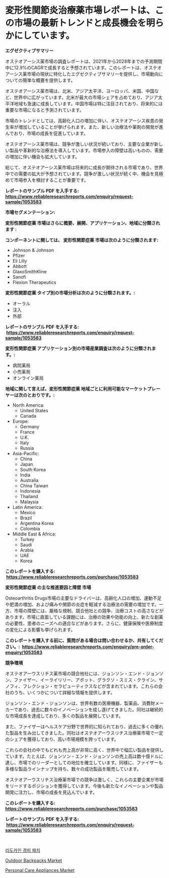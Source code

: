 <p><h1>変形性関節炎治療薬市場レポートは、この市場の最新トレンドと成長機会を明らかにしています。</h1></p><p><strong>エグゼクティブサマリー</strong></p>
<p><p>オステオアーシス薬市場の調査レポートは、2021年から2028年までの予測期間中に12.9%のCAGRで成長すると予想されています。このレポートは、オステオアーシス薬市場の現状に特化したエグゼクティブサマリーを提供し、市場動向についての簡単な概要を提供します。</p><p>オステオアーシス薬市場は、北米、アジア太平洋、ヨーロッパ、米国、中国など、世界中に広がっています。北米が最大の市場シェアを占めており、アジア太平洋地域も急速に成長しています。中国市場は特に注目されており、将来的には重要な市場になると予測されています。</p><p>市場のトレンドとしては、高齢化人口の増加に伴い、オステオアーシス疾患の発生率が増加していることが挙げられます。また、新しい治療法や薬剤の開発が進んでおり、市場の成長を促進しています。</p><p>オステオアーシス薬市場は、競争が激しい状況が続いており、主要な企業が新しい製品や革新的な治療法を導入しています。市場参入の障壁は高いものの、需要の増加に伴い機会も拡大しています。</p><p>総じて、オステオアーシス薬市場は将来的に成長が期待される市場であり、世界中での需要の拡大が予想されています。競争が激しい状況が続く中、機会を見極めて市場参入を検討することが重要です。</p></p>
<p><strong>レポートのサンプル PDF を入手する: <a href="https://www.reliableresearchreports.com/enquiry/request-sample/1053583">https://www.reliableresearchreports.com/enquiry/request-sample/1053583</a></strong></p>
<p><strong>市場セグメンテーション:</strong></p>
<p><strong> 変形性関節症薬 市場はさらに概要、展開、アプリケーション、地域に分類されます :</strong></p>
<p><strong>コンポーネントに関しては、 変形性関節症薬 市場は次のように分類されます: &nbsp;</strong></p>
<p><ul><li>Johnson & Johnson</li><li>Pfizer</li><li>Eli Lilly</li><li>Abbott</li><li>GlaxoSmithKline</li><li>Sanofi</li><li>Flexion Therapeutics</li></ul></p>
<p><strong> 変形性関節症薬 タイプ別の市場分析は次のように分類されます。:</strong></p>
<p><ul><li>オーラル</li><li>注入</li><li>外部</li></ul></p>
<p><strong>レポートのサンプル PDF を入手する: &nbsp;<a href="https://www.reliableresearchreports.com/enquiry/request-sample/1053583">https://www.reliableresearchreports.com/enquiry/request-sample/1053583</a></strong></p>
<p><strong> 変形性関節症薬 アプリケーション別の市場産業調査は次のように分類されます。:</strong></p>
<p><ul><li>病院薬局</li><li>小売薬局</li><li>オンライン薬局</li></ul></p>
<p><strong>地域に関して言えば、変形性関節症薬 地域ごとに利用可能なマーケットプレーヤーは次のとおりです。:</strong></p>
<p><ul>
    <li>
        North America:
        <ul>
            <li>United States</li>
            <li>Canada</li>
        </ul>
    </li>
    <li>
        Europe:
        <ul>
            <li>Germany</li>
            <li>France</li>
            <li>U.K.</li>
            <li>Italy</li>
            <li>Russia</li>
        </ul>
    </li>
    <li>
        Asia-Pacific:
        <ul>
            <li>China</li>
            <li>Japan</li>
            <li>South Korea</li>
            <li>India</li>
            <li>Australia</li>
            <li>China Taiwan</li>
            <li>Indonesia</li>
            <li>Thailand</li>
            <li>Malaysia</li>
        </ul>
    </li>
    <li>
        Latin America:
        <ul>
            <li>Mexico</li>
            <li>Brazil</li>
            <li>Argentina Korea</li>
            <li>Colombia</li>
        </ul>
    </li>
    <li>
        Middle East & Africa:
        <ul>
            <li>Turkey</li>
            <li>Saudi</li>
            <li>Arabia</li>
            <li>UAE</li>
            <li>Korea</li>
        </ul>
    </li>
    </ul></p>
<p><strong>このレポートを購入する: &nbsp;<a href="https://www.reliableresearchreports.com/purchase/1053583">https://www.reliableresearchreports.com/purchase/1053583</a></strong></p>
<p><strong>変形性関節症薬 の主な推進要因と障壁 市場</strong></p>
<p><p>Osteoarthritis Drugs市場の主要なドライバーは、高齢化人口の増加、運動不足や肥満の増加、および痛みや関節の炎症を軽減する治療法の需要の増加です。一方、市場の障壁には、厳格な規制、競合他社との競争、治療コストの高さなどがあります。市場に直面している課題には、治療の効果や効能の向上、新たな創薬の必要性、患者のニーズへの適合などがあります。さらに、健康保険や医療制度の変化による影響も挙げられます。</p></p>
<p><strong>このレポートを購入する前に、質問がある場合は問い合わせるか、共有してください。:&nbsp; <a href="https://www.reliableresearchreports.com/enquiry/pre-order-enquiry/1053583">https://www.reliableresearchreports.com/enquiry/pre-order-enquiry/1053583</a></strong></p>
<p><strong>競争環境</strong></p>
<p><p>オステオアーウスリチス薬市場の競合他社には、ジョンソン・エンド・ジョンソン、ファイザー、イーライリリー、アボット、グラクソ・スミス・クライン、サノフィ、フレクション・セラピューティクスなどが含まれています。これらの会社のうち、いくつかについて詳細な情報を提供します。</p><p>ジョンソン・エンド・ジョンソンは、世界有数の医療機器、製薬品、消費財メーカーであり、過去に数々のイノベーションを成し遂げてきました。同社は継続的な市場成長を達成しており、多くの製品を展開しています。</p><p>また、ファイザーはヘルスケア分野で世界的に知られており、過去に多くの優れた製品を生み出してきました。同社はオステオアーウスリチス治療薬市場で一定のシェアを獲得しており、高い市場規模を誇っています。</p><p>これらの会社の中でもどれも売上高が非常に高く、世界中で幅広い製品を提供しています。たとえば、ジョンソン・エンド・ジョンソンの売上高は数十億ドルに達し、市場でのリーダーとしての地位を確立しています。同様に、ファイザーも多様な製品ラインナップを持ち、数々の成功製品を販売しています。</p><p>オステオアーウスリチス治療薬市場での競争は激しく、これらの主要企業が市場をリードするポジションを獲得しています。今後も新たなイノベーションや製品開発に注力し、市場の成長を見込んでいます。</p></p>
<p><strong>このレポートを購入する: &nbsp; <a href="https://www.reliableresearchreports.com/purchase/1053583">https://www.reliableresearchreports.com/purchase/1053583</a></strong></p>
<p><strong>レポートのサンプル PDF を入手する: &nbsp;<a href="https://www.reliableresearchreports.com/enquiry/request-sample/1053583">https://www.reliableresearchreports.com/enquiry/request-sample/1053583</a></strong><strong></strong></p>
<p>&nbsp;</p>
<p><p><a href="https://github.com/vsr06p4p49/Market-Research-Report-List-1/blob/main/91596072581.md">리도카인 경피 패치</a></p><p><a href="https://github.com/beatblasta/Market-Research-Report-List-2/blob/main/outdoor-backpacks-market.md">Outdoor Backpacks Market</a></p><p><a href="https://github.com/shotows/Market-Research-Report-List-1/blob/main/personal-care-appliances-market.md">Personal Care Appliances Market</a></p></p>